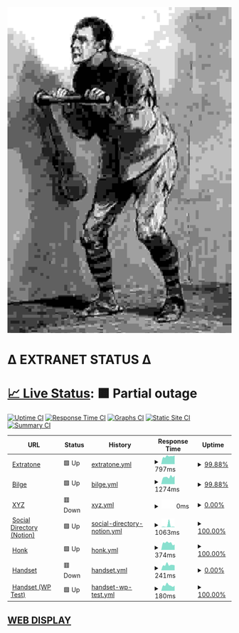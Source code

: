 ![crank](crank.jpg)

# Δ EXTRANET STATUS Δ

# [📈 Live Status](https://extratone.github.io/up): <!--live status--> **🟧 Partial outage**

[![Uptime CI](https://github.com/koj-co/upptime/workflows/Uptime%20CI/badge.svg)](https://github.com/koj-co/upptime/actions?query=workflow%3A%22Uptime+CI%22)
[![Response Time CI](https://github.com/koj-co/upptime/workflows/Response%20Time%20CI/badge.svg)](https://github.com/koj-co/upptime/actions?query=workflow%3A%22Response+Time+CI%22)
[![Graphs CI](https://github.com/koj-co/upptime/workflows/Graphs%20CI/badge.svg)](https://github.com/koj-co/upptime/actions?query=workflow%3A%22Graphs+CI%22)
[![Static Site CI](https://github.com/koj-co/upptime/workflows/Static%20Site%20CI/badge.svg)](https://github.com/koj-co/upptime/actions?query=workflow%3A%22Static+Site+CI%22)
[![Summary CI](https://github.com/koj-co/upptime/workflows/Summary%20CI/badge.svg)](https://github.com/koj-co/upptime/actions?query=workflow%3A%22Summary+CI%22)

<!--start: status pages-->
<!-- This summary is generated by Upptime (https://github.com/upptime/upptime) -->
<!-- Do not edit this manually, your changes will be overwritten -->
<!-- prettier-ignore -->
| URL | Status | History | Response Time | Uptime |
| --- | ------ | ------- | ------------- | ------ |
| <img alt="" src="https://favicons.githubusercontent.com/www.extratone.com" height="13"> [Extratone](https://www.extratone.com) | 🟩 Up | [extratone.yml](https://github.com/extratone/up/commits/HEAD/history/extratone.yml) | <details><summary><img alt="Response time graph" src="./graphs/extratone/response-time-week.png" height="20"> 797ms</summary><br><a href="https://extratone.github.io/up/history/extratone"><img alt="Response time 1247" src="https://img.shields.io/endpoint?url=https%3A%2F%2Fraw.githubusercontent.com%2Fextratone%2Fup%2FHEAD%2Fapi%2Fextratone%2Fresponse-time.json"></a><br><a href="https://extratone.github.io/up/history/extratone"><img alt="24-hour response time 912" src="https://img.shields.io/endpoint?url=https%3A%2F%2Fraw.githubusercontent.com%2Fextratone%2Fup%2FHEAD%2Fapi%2Fextratone%2Fresponse-time-day.json"></a><br><a href="https://extratone.github.io/up/history/extratone"><img alt="7-day response time 797" src="https://img.shields.io/endpoint?url=https%3A%2F%2Fraw.githubusercontent.com%2Fextratone%2Fup%2FHEAD%2Fapi%2Fextratone%2Fresponse-time-week.json"></a><br><a href="https://extratone.github.io/up/history/extratone"><img alt="30-day response time 802" src="https://img.shields.io/endpoint?url=https%3A%2F%2Fraw.githubusercontent.com%2Fextratone%2Fup%2FHEAD%2Fapi%2Fextratone%2Fresponse-time-month.json"></a><br><a href="https://extratone.github.io/up/history/extratone"><img alt="1-year response time 771" src="https://img.shields.io/endpoint?url=https%3A%2F%2Fraw.githubusercontent.com%2Fextratone%2Fup%2FHEAD%2Fapi%2Fextratone%2Fresponse-time-year.json"></a></details> | <details><summary><a href="https://extratone.github.io/up/history/extratone">99.88%</a></summary><a href="https://extratone.github.io/up/history/extratone"><img alt="All-time uptime 99.07%" src="https://img.shields.io/endpoint?url=https%3A%2F%2Fraw.githubusercontent.com%2Fextratone%2Fup%2FHEAD%2Fapi%2Fextratone%2Fuptime.json"></a><br><a href="https://extratone.github.io/up/history/extratone"><img alt="24-hour uptime 99.14%" src="https://img.shields.io/endpoint?url=https%3A%2F%2Fraw.githubusercontent.com%2Fextratone%2Fup%2FHEAD%2Fapi%2Fextratone%2Fuptime-day.json"></a><br><a href="https://extratone.github.io/up/history/extratone"><img alt="7-day uptime 99.88%" src="https://img.shields.io/endpoint?url=https%3A%2F%2Fraw.githubusercontent.com%2Fextratone%2Fup%2FHEAD%2Fapi%2Fextratone%2Fuptime-week.json"></a><br><a href="https://extratone.github.io/up/history/extratone"><img alt="30-day uptime 99.92%" src="https://img.shields.io/endpoint?url=https%3A%2F%2Fraw.githubusercontent.com%2Fextratone%2Fup%2FHEAD%2Fapi%2Fextratone%2Fuptime-month.json"></a><br><a href="https://extratone.github.io/up/history/extratone"><img alt="1-year uptime 99.50%" src="https://img.shields.io/endpoint?url=https%3A%2F%2Fraw.githubusercontent.com%2Fextratone%2Fup%2FHEAD%2Fapi%2Fextratone%2Fuptime-year.json"></a></details>
| <img alt="" src="https://favicons.githubusercontent.com/bilge.world" height="13"> [Bilge](https://bilge.world) | 🟩 Up | [bilge.yml](https://github.com/extratone/up/commits/HEAD/history/bilge.yml) | <details><summary><img alt="Response time graph" src="./graphs/bilge/response-time-week.png" height="20"> 1274ms</summary><br><a href="https://extratone.github.io/up/history/bilge"><img alt="Response time 1465" src="https://img.shields.io/endpoint?url=https%3A%2F%2Fraw.githubusercontent.com%2Fextratone%2Fup%2FHEAD%2Fapi%2Fbilge%2Fresponse-time.json"></a><br><a href="https://extratone.github.io/up/history/bilge"><img alt="24-hour response time 1379" src="https://img.shields.io/endpoint?url=https%3A%2F%2Fraw.githubusercontent.com%2Fextratone%2Fup%2FHEAD%2Fapi%2Fbilge%2Fresponse-time-day.json"></a><br><a href="https://extratone.github.io/up/history/bilge"><img alt="7-day response time 1274" src="https://img.shields.io/endpoint?url=https%3A%2F%2Fraw.githubusercontent.com%2Fextratone%2Fup%2FHEAD%2Fapi%2Fbilge%2Fresponse-time-week.json"></a><br><a href="https://extratone.github.io/up/history/bilge"><img alt="30-day response time 1420" src="https://img.shields.io/endpoint?url=https%3A%2F%2Fraw.githubusercontent.com%2Fextratone%2Fup%2FHEAD%2Fapi%2Fbilge%2Fresponse-time-month.json"></a><br><a href="https://extratone.github.io/up/history/bilge"><img alt="1-year response time 1221" src="https://img.shields.io/endpoint?url=https%3A%2F%2Fraw.githubusercontent.com%2Fextratone%2Fup%2FHEAD%2Fapi%2Fbilge%2Fresponse-time-year.json"></a></details> | <details><summary><a href="https://extratone.github.io/up/history/bilge">99.88%</a></summary><a href="https://extratone.github.io/up/history/bilge"><img alt="All-time uptime 98.63%" src="https://img.shields.io/endpoint?url=https%3A%2F%2Fraw.githubusercontent.com%2Fextratone%2Fup%2FHEAD%2Fapi%2Fbilge%2Fuptime.json"></a><br><a href="https://extratone.github.io/up/history/bilge"><img alt="24-hour uptime 99.17%" src="https://img.shields.io/endpoint?url=https%3A%2F%2Fraw.githubusercontent.com%2Fextratone%2Fup%2FHEAD%2Fapi%2Fbilge%2Fuptime-day.json"></a><br><a href="https://extratone.github.io/up/history/bilge"><img alt="7-day uptime 99.88%" src="https://img.shields.io/endpoint?url=https%3A%2F%2Fraw.githubusercontent.com%2Fextratone%2Fup%2FHEAD%2Fapi%2Fbilge%2Fuptime-week.json"></a><br><a href="https://extratone.github.io/up/history/bilge"><img alt="30-day uptime 99.92%" src="https://img.shields.io/endpoint?url=https%3A%2F%2Fraw.githubusercontent.com%2Fextratone%2Fup%2FHEAD%2Fapi%2Fbilge%2Fuptime-month.json"></a><br><a href="https://extratone.github.io/up/history/bilge"><img alt="1-year uptime 99.00%" src="https://img.shields.io/endpoint?url=https%3A%2F%2Fraw.githubusercontent.com%2Fextratone%2Fup%2FHEAD%2Fapi%2Fbilge%2Fuptime-year.json"></a></details>
| <img alt="" src="https://favicons.githubusercontent.com/davidblue.xyz" height="13"> [XYZ](https://davidblue.xyz) | 🟥 Down | [xyz.yml](https://github.com/extratone/up/commits/HEAD/history/xyz.yml) | <details><summary><img alt="Response time graph" src="./graphs/xyz/response-time-week.png" height="20"> 0ms</summary><br><a href="https://extratone.github.io/up/history/xyz"><img alt="Response time 457" src="https://img.shields.io/endpoint?url=https%3A%2F%2Fraw.githubusercontent.com%2Fextratone%2Fup%2FHEAD%2Fapi%2Fxyz%2Fresponse-time.json"></a><br><a href="https://extratone.github.io/up/history/xyz"><img alt="24-hour response time 0" src="https://img.shields.io/endpoint?url=https%3A%2F%2Fraw.githubusercontent.com%2Fextratone%2Fup%2FHEAD%2Fapi%2Fxyz%2Fresponse-time-day.json"></a><br><a href="https://extratone.github.io/up/history/xyz"><img alt="7-day response time 0" src="https://img.shields.io/endpoint?url=https%3A%2F%2Fraw.githubusercontent.com%2Fextratone%2Fup%2FHEAD%2Fapi%2Fxyz%2Fresponse-time-week.json"></a><br><a href="https://extratone.github.io/up/history/xyz"><img alt="30-day response time 0" src="https://img.shields.io/endpoint?url=https%3A%2F%2Fraw.githubusercontent.com%2Fextratone%2Fup%2FHEAD%2Fapi%2Fxyz%2Fresponse-time-month.json"></a><br><a href="https://extratone.github.io/up/history/xyz"><img alt="1-year response time 439" src="https://img.shields.io/endpoint?url=https%3A%2F%2Fraw.githubusercontent.com%2Fextratone%2Fup%2FHEAD%2Fapi%2Fxyz%2Fresponse-time-year.json"></a></details> | <details><summary><a href="https://extratone.github.io/up/history/xyz">0.00%</a></summary><a href="https://extratone.github.io/up/history/xyz"><img alt="All-time uptime 76.35%" src="https://img.shields.io/endpoint?url=https%3A%2F%2Fraw.githubusercontent.com%2Fextratone%2Fup%2FHEAD%2Fapi%2Fxyz%2Fuptime.json"></a><br><a href="https://extratone.github.io/up/history/xyz"><img alt="24-hour uptime 0.00%" src="https://img.shields.io/endpoint?url=https%3A%2F%2Fraw.githubusercontent.com%2Fextratone%2Fup%2FHEAD%2Fapi%2Fxyz%2Fuptime-day.json"></a><br><a href="https://extratone.github.io/up/history/xyz"><img alt="7-day uptime 0.00%" src="https://img.shields.io/endpoint?url=https%3A%2F%2Fraw.githubusercontent.com%2Fextratone%2Fup%2FHEAD%2Fapi%2Fxyz%2Fuptime-week.json"></a><br><a href="https://extratone.github.io/up/history/xyz"><img alt="30-day uptime 1.38%" src="https://img.shields.io/endpoint?url=https%3A%2F%2Fraw.githubusercontent.com%2Fextratone%2Fup%2FHEAD%2Fapi%2Fxyz%2Fuptime-month.json"></a><br><a href="https://extratone.github.io/up/history/xyz"><img alt="1-year uptime 76.36%" src="https://img.shields.io/endpoint?url=https%3A%2F%2Fraw.githubusercontent.com%2Fextratone%2Fup%2FHEAD%2Fapi%2Fxyz%2Fuptime-year.json"></a></details>
| <img alt="" src="https://favicons.githubusercontent.com/www.notion.so" height="13"> [Social Directory (Notion)](https://www.notion.so/9fdc8e9610b34b8f991ebc148b760055?v=c170b58650c04fbdb7adc551a73d16a7) | 🟩 Up | [social-directory-notion.yml](https://github.com/extratone/up/commits/HEAD/history/social-directory-notion.yml) | <details><summary><img alt="Response time graph" src="./graphs/social-directory-notion/response-time-week.png" height="20"> 1063ms</summary><br><a href="https://extratone.github.io/up/history/social-directory-notion"><img alt="Response time 277" src="https://img.shields.io/endpoint?url=https%3A%2F%2Fraw.githubusercontent.com%2Fextratone%2Fup%2FHEAD%2Fapi%2Fsocial-directory-notion%2Fresponse-time.json"></a><br><a href="https://extratone.github.io/up/history/social-directory-notion"><img alt="24-hour response time 179" src="https://img.shields.io/endpoint?url=https%3A%2F%2Fraw.githubusercontent.com%2Fextratone%2Fup%2FHEAD%2Fapi%2Fsocial-directory-notion%2Fresponse-time-day.json"></a><br><a href="https://extratone.github.io/up/history/social-directory-notion"><img alt="7-day response time 1063" src="https://img.shields.io/endpoint?url=https%3A%2F%2Fraw.githubusercontent.com%2Fextratone%2Fup%2FHEAD%2Fapi%2Fsocial-directory-notion%2Fresponse-time-week.json"></a><br><a href="https://extratone.github.io/up/history/social-directory-notion"><img alt="30-day response time 492" src="https://img.shields.io/endpoint?url=https%3A%2F%2Fraw.githubusercontent.com%2Fextratone%2Fup%2FHEAD%2Fapi%2Fsocial-directory-notion%2Fresponse-time-month.json"></a><br><a href="https://extratone.github.io/up/history/social-directory-notion"><img alt="1-year response time 277" src="https://img.shields.io/endpoint?url=https%3A%2F%2Fraw.githubusercontent.com%2Fextratone%2Fup%2FHEAD%2Fapi%2Fsocial-directory-notion%2Fresponse-time-year.json"></a></details> | <details><summary><a href="https://extratone.github.io/up/history/social-directory-notion">100.00%</a></summary><a href="https://extratone.github.io/up/history/social-directory-notion"><img alt="All-time uptime 100.00%" src="https://img.shields.io/endpoint?url=https%3A%2F%2Fraw.githubusercontent.com%2Fextratone%2Fup%2FHEAD%2Fapi%2Fsocial-directory-notion%2Fuptime.json"></a><br><a href="https://extratone.github.io/up/history/social-directory-notion"><img alt="24-hour uptime 100.00%" src="https://img.shields.io/endpoint?url=https%3A%2F%2Fraw.githubusercontent.com%2Fextratone%2Fup%2FHEAD%2Fapi%2Fsocial-directory-notion%2Fuptime-day.json"></a><br><a href="https://extratone.github.io/up/history/social-directory-notion"><img alt="7-day uptime 100.00%" src="https://img.shields.io/endpoint?url=https%3A%2F%2Fraw.githubusercontent.com%2Fextratone%2Fup%2FHEAD%2Fapi%2Fsocial-directory-notion%2Fuptime-week.json"></a><br><a href="https://extratone.github.io/up/history/social-directory-notion"><img alt="30-day uptime 100.00%" src="https://img.shields.io/endpoint?url=https%3A%2F%2Fraw.githubusercontent.com%2Fextratone%2Fup%2FHEAD%2Fapi%2Fsocial-directory-notion%2Fuptime-month.json"></a><br><a href="https://extratone.github.io/up/history/social-directory-notion"><img alt="1-year uptime 100.00%" src="https://img.shields.io/endpoint?url=https%3A%2F%2Fraw.githubusercontent.com%2Fextratone%2Fup%2FHEAD%2Fapi%2Fsocial-directory-notion%2Fuptime-year.json"></a></details>
| <img alt="" src="https://favicons.githubusercontent.com/dieselgoth.com" height="13"> [Honk](https://dieselgoth.com) | 🟩 Up | [honk.yml](https://github.com/extratone/up/commits/HEAD/history/honk.yml) | <details><summary><img alt="Response time graph" src="./graphs/honk/response-time-week.png" height="20"> 374ms</summary><br><a href="https://extratone.github.io/up/history/honk"><img alt="Response time 457" src="https://img.shields.io/endpoint?url=https%3A%2F%2Fraw.githubusercontent.com%2Fextratone%2Fup%2FHEAD%2Fapi%2Fhonk%2Fresponse-time.json"></a><br><a href="https://extratone.github.io/up/history/honk"><img alt="24-hour response time 294" src="https://img.shields.io/endpoint?url=https%3A%2F%2Fraw.githubusercontent.com%2Fextratone%2Fup%2FHEAD%2Fapi%2Fhonk%2Fresponse-time-day.json"></a><br><a href="https://extratone.github.io/up/history/honk"><img alt="7-day response time 374" src="https://img.shields.io/endpoint?url=https%3A%2F%2Fraw.githubusercontent.com%2Fextratone%2Fup%2FHEAD%2Fapi%2Fhonk%2Fresponse-time-week.json"></a><br><a href="https://extratone.github.io/up/history/honk"><img alt="30-day response time 394" src="https://img.shields.io/endpoint?url=https%3A%2F%2Fraw.githubusercontent.com%2Fextratone%2Fup%2FHEAD%2Fapi%2Fhonk%2Fresponse-time-month.json"></a><br><a href="https://extratone.github.io/up/history/honk"><img alt="1-year response time 409" src="https://img.shields.io/endpoint?url=https%3A%2F%2Fraw.githubusercontent.com%2Fextratone%2Fup%2FHEAD%2Fapi%2Fhonk%2Fresponse-time-year.json"></a></details> | <details><summary><a href="https://extratone.github.io/up/history/honk">100.00%</a></summary><a href="https://extratone.github.io/up/history/honk"><img alt="All-time uptime 100.00%" src="https://img.shields.io/endpoint?url=https%3A%2F%2Fraw.githubusercontent.com%2Fextratone%2Fup%2FHEAD%2Fapi%2Fhonk%2Fuptime.json"></a><br><a href="https://extratone.github.io/up/history/honk"><img alt="24-hour uptime 100.00%" src="https://img.shields.io/endpoint?url=https%3A%2F%2Fraw.githubusercontent.com%2Fextratone%2Fup%2FHEAD%2Fapi%2Fhonk%2Fuptime-day.json"></a><br><a href="https://extratone.github.io/up/history/honk"><img alt="7-day uptime 100.00%" src="https://img.shields.io/endpoint?url=https%3A%2F%2Fraw.githubusercontent.com%2Fextratone%2Fup%2FHEAD%2Fapi%2Fhonk%2Fuptime-week.json"></a><br><a href="https://extratone.github.io/up/history/honk"><img alt="30-day uptime 100.00%" src="https://img.shields.io/endpoint?url=https%3A%2F%2Fraw.githubusercontent.com%2Fextratone%2Fup%2FHEAD%2Fapi%2Fhonk%2Fuptime-month.json"></a><br><a href="https://extratone.github.io/up/history/honk"><img alt="1-year uptime 100.00%" src="https://img.shields.io/endpoint?url=https%3A%2F%2Fraw.githubusercontent.com%2Fextratone%2Fup%2FHEAD%2Fapi%2Fhonk%2Fuptime-year.json"></a></details>
| <img alt="" src="https://favicons.githubusercontent.com/handset.writeas.com" height="13"> [Handset](https://handset.writeas.com/) | 🟥 Down | [handset.yml](https://github.com/extratone/up/commits/HEAD/history/handset.yml) | <details><summary><img alt="Response time graph" src="./graphs/handset/response-time-week.png" height="20"> 241ms</summary><br><a href="https://extratone.github.io/up/history/handset"><img alt="Response time 413" src="https://img.shields.io/endpoint?url=https%3A%2F%2Fraw.githubusercontent.com%2Fextratone%2Fup%2FHEAD%2Fapi%2Fhandset%2Fresponse-time.json"></a><br><a href="https://extratone.github.io/up/history/handset"><img alt="24-hour response time 222" src="https://img.shields.io/endpoint?url=https%3A%2F%2Fraw.githubusercontent.com%2Fextratone%2Fup%2FHEAD%2Fapi%2Fhandset%2Fresponse-time-day.json"></a><br><a href="https://extratone.github.io/up/history/handset"><img alt="7-day response time 241" src="https://img.shields.io/endpoint?url=https%3A%2F%2Fraw.githubusercontent.com%2Fextratone%2Fup%2FHEAD%2Fapi%2Fhandset%2Fresponse-time-week.json"></a><br><a href="https://extratone.github.io/up/history/handset"><img alt="30-day response time 232" src="https://img.shields.io/endpoint?url=https%3A%2F%2Fraw.githubusercontent.com%2Fextratone%2Fup%2FHEAD%2Fapi%2Fhandset%2Fresponse-time-month.json"></a><br><a href="https://extratone.github.io/up/history/handset"><img alt="1-year response time 413" src="https://img.shields.io/endpoint?url=https%3A%2F%2Fraw.githubusercontent.com%2Fextratone%2Fup%2FHEAD%2Fapi%2Fhandset%2Fresponse-time-year.json"></a></details> | <details><summary><a href="https://extratone.github.io/up/history/handset">0.00%</a></summary><a href="https://extratone.github.io/up/history/handset"><img alt="All-time uptime 17.97%" src="https://img.shields.io/endpoint?url=https%3A%2F%2Fraw.githubusercontent.com%2Fextratone%2Fup%2FHEAD%2Fapi%2Fhandset%2Fuptime.json"></a><br><a href="https://extratone.github.io/up/history/handset"><img alt="24-hour uptime 0.00%" src="https://img.shields.io/endpoint?url=https%3A%2F%2Fraw.githubusercontent.com%2Fextratone%2Fup%2FHEAD%2Fapi%2Fhandset%2Fuptime-day.json"></a><br><a href="https://extratone.github.io/up/history/handset"><img alt="7-day uptime 0.00%" src="https://img.shields.io/endpoint?url=https%3A%2F%2Fraw.githubusercontent.com%2Fextratone%2Fup%2FHEAD%2Fapi%2Fhandset%2Fuptime-week.json"></a><br><a href="https://extratone.github.io/up/history/handset"><img alt="30-day uptime 1.38%" src="https://img.shields.io/endpoint?url=https%3A%2F%2Fraw.githubusercontent.com%2Fextratone%2Fup%2FHEAD%2Fapi%2Fhandset%2Fuptime-month.json"></a><br><a href="https://extratone.github.io/up/history/handset"><img alt="1-year uptime 17.97%" src="https://img.shields.io/endpoint?url=https%3A%2F%2Fraw.githubusercontent.com%2Fextratone%2Fup%2FHEAD%2Fapi%2Fhandset%2Fuptime-year.json"></a></details>
| <img alt="" src="https://favicons.githubusercontent.com/handsetmag.wordpress.com" height="13"> [Handset (WP Test)](https://handsetmag.wordpress.com) | 🟩 Up | [handset-wp-test.yml](https://github.com/extratone/up/commits/HEAD/history/handset-wp-test.yml) | <details><summary><img alt="Response time graph" src="./graphs/handset-wp-test/response-time-week.png" height="20"> 180ms</summary><br><a href="https://extratone.github.io/up/history/handset-wp-test"><img alt="Response time 428" src="https://img.shields.io/endpoint?url=https%3A%2F%2Fraw.githubusercontent.com%2Fextratone%2Fup%2FHEAD%2Fapi%2Fhandset-wp-test%2Fresponse-time.json"></a><br><a href="https://extratone.github.io/up/history/handset-wp-test"><img alt="24-hour response time 170" src="https://img.shields.io/endpoint?url=https%3A%2F%2Fraw.githubusercontent.com%2Fextratone%2Fup%2FHEAD%2Fapi%2Fhandset-wp-test%2Fresponse-time-day.json"></a><br><a href="https://extratone.github.io/up/history/handset-wp-test"><img alt="7-day response time 180" src="https://img.shields.io/endpoint?url=https%3A%2F%2Fraw.githubusercontent.com%2Fextratone%2Fup%2FHEAD%2Fapi%2Fhandset-wp-test%2Fresponse-time-week.json"></a><br><a href="https://extratone.github.io/up/history/handset-wp-test"><img alt="30-day response time 245" src="https://img.shields.io/endpoint?url=https%3A%2F%2Fraw.githubusercontent.com%2Fextratone%2Fup%2FHEAD%2Fapi%2Fhandset-wp-test%2Fresponse-time-month.json"></a><br><a href="https://extratone.github.io/up/history/handset-wp-test"><img alt="1-year response time 428" src="https://img.shields.io/endpoint?url=https%3A%2F%2Fraw.githubusercontent.com%2Fextratone%2Fup%2FHEAD%2Fapi%2Fhandset-wp-test%2Fresponse-time-year.json"></a></details> | <details><summary><a href="https://extratone.github.io/up/history/handset-wp-test">100.00%</a></summary><a href="https://extratone.github.io/up/history/handset-wp-test"><img alt="All-time uptime 100.00%" src="https://img.shields.io/endpoint?url=https%3A%2F%2Fraw.githubusercontent.com%2Fextratone%2Fup%2FHEAD%2Fapi%2Fhandset-wp-test%2Fuptime.json"></a><br><a href="https://extratone.github.io/up/history/handset-wp-test"><img alt="24-hour uptime 100.00%" src="https://img.shields.io/endpoint?url=https%3A%2F%2Fraw.githubusercontent.com%2Fextratone%2Fup%2FHEAD%2Fapi%2Fhandset-wp-test%2Fuptime-day.json"></a><br><a href="https://extratone.github.io/up/history/handset-wp-test"><img alt="7-day uptime 100.00%" src="https://img.shields.io/endpoint?url=https%3A%2F%2Fraw.githubusercontent.com%2Fextratone%2Fup%2FHEAD%2Fapi%2Fhandset-wp-test%2Fuptime-week.json"></a><br><a href="https://extratone.github.io/up/history/handset-wp-test"><img alt="30-day uptime 100.00%" src="https://img.shields.io/endpoint?url=https%3A%2F%2Fraw.githubusercontent.com%2Fextratone%2Fup%2FHEAD%2Fapi%2Fhandset-wp-test%2Fuptime-month.json"></a><br><a href="https://extratone.github.io/up/history/handset-wp-test"><img alt="1-year uptime 100.00%" src="https://img.shields.io/endpoint?url=https%3A%2F%2Fraw.githubusercontent.com%2Fextratone%2Fup%2FHEAD%2Fapi%2Fhandset-wp-test%2Fuptime-year.json"></a></details>

<!--end: status pages-->

## [WEB DISPLAY](https://extratone.github.io/up)
